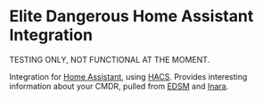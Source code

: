 # Elite Dangerous Home Assistant Integration
TESTING ONLY, NOT FUNCTIONAL AT THE MOMENT.

Integration for [Home Assistant](https://www.home-assistant.io/hassio/ "Hass.io"), using [HACS](hacs.xyz "HACS").
Provides interesting information about your CMDR, pulled from [EDSM](https://www.edsm.net "edsm.net") and [Inara](https://inara.cz/inara-api/ "inara.cz").
